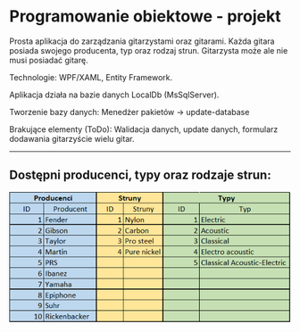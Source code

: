 # Programowanie obiektowe - projekt

Prosta aplikacja do zarządzania gitarzystami oraz gitarami. Każda gitara posiada swojego producenta, typ oraz rodzaj strun. Gitarzysta może ale nie musi posiadać gitarę.

Technologie: WPF/XAML, Entity Framework.

Aplikacja działa na bazie danych LocalDb (MsSqlServer).

Tworzenie bazy danych: Menedżer pakietów -> update-database

Brakujące elementy (ToDo): Walidacja danych, update danych, formularz dodawania gitarzyście wielu gitar.

---

## Dostępni producenci, typy oraz rodzaje strun:
![photo](https://github.com/pawelz00/ProjektGuitarWPF/blob/master/entities.png?raw=true)